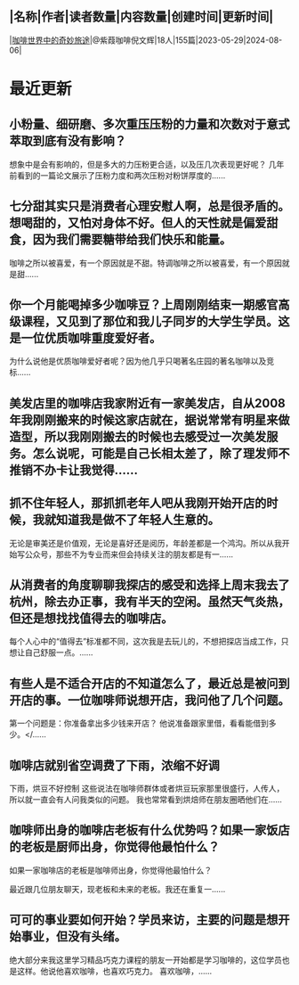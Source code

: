 |名称|作者|读者数量|内容数量|创建时间|更新时间|
---
|[咖啡世界中的奇妙旅途](https://xiaobot.net/p/zijianwh?refer=0b133df9-27dc-423b-8101-639049001c13)|@紫葭咖啡倪文辉|18人|155篇|2023-05-29|2024-08-06|

# 最近更新
## 小粉量、细研磨、多次重压压粉的力量和次数对于意式萃取到底有没有影响？
想象中是会有影响的，但是多大的力压粉更合适，以及压几次表现更好呢？
几年前看到的一篇论文展示了压粉力度和两次压粉对粉饼厚度的......
## 七分甜其实只是消费者心理安慰人啊，总是很矛盾的。想喝甜的，又怕对身体不好。但人的天性就是偏爱甜食，因为我们需要糖带给我们快乐和能量。
咖啡之所以被喜爱，有一个原因就是不甜。特调咖啡之所以被喜爱，有一个原因就是甜......
## 你一个月能喝掉多少咖啡豆？上周刚刚结束一期感官高级课程，又见到了那位和我儿子同岁的大学生学员。这是一位优质咖啡重度爱好者。

为什么说他是优质咖啡爱好者呢？因为他几乎只喝著名庄园的著名咖啡以及竞标......
## 美发店里的咖啡店我家附近有一家美发店，自从2008年我刚刚搬来的时候这家店就在，据说常常有明星来做造型，所以我刚刚搬去的时候也去感受过一次美发服务。怎么说呢，可能是自己长相太差了，除了理发师不推销不办卡让我觉得......
## 抓不住年轻人，那抓抓老年人吧从我刚开始开店的时候，我就知道我是做不了年轻人生意的。
无论是审美还是价值观，无论是喜好还是阅历，年龄差都是一个鸿沟。所以从我开始写公众号，那些不为专业而来但会持续关注的朋友都是有一......
## 从消费者的角度聊聊我探店的感受和选择上周末我去了杭州，除去办正事，我有半天的空闲。虽然天气炎热，但还是想找找值得去的咖啡店。
每个人心中的“值得去”标准都不同，这次我是去玩儿的，不想把探店当成工作，只想让自己舒服一点。......
## 有些人是不适合开店的不知道怎么了，最近总是被问到开店的事。一位咖啡师说想开店，我问他了几个问题。

第一个问题是：你准备拿出多少钱来开店？
他说准备跟家里借，看看能借到多少。</......
## 咖啡店就别省空调费了下雨，浓缩不好调
下雨，烘豆不好控制
这些说法在咖啡师群体或者烘豆玩家那里很盛行，人传人，所以就一直会有人问我类似的问题。
我也常常看到烘焙师在朋友圈晒他们在......
## 咖啡师出身的咖啡店老板有什么优势吗？如果一家饭店的老板是厨师出身，你觉得他最怕什么？
如果一家咖啡店的老板是咖啡师出身，你觉得他最怕什么？

最近跟几位朋友聊天，现老板和未来的老板。我还在重复一......
## 可可的事业要如何开始？学员来访，主要的问题是想开始事业，但没有头绪。
绝大部分来我这里学习精品巧克力课程的朋友一开始都是学习咖啡的，这位学员也是这样。他说他喜欢咖啡，也喜欢巧克力。
喜欢咖啡，......

